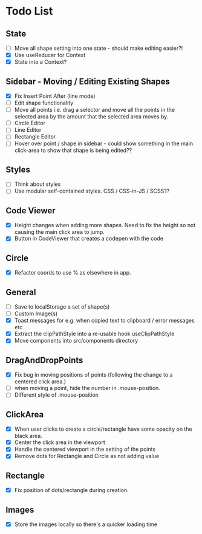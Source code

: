 # Todo List

## State

- [ ] Move all shape setting into one state - should make editing easier?!
- [x] Use useReducer for Context
- [x] State into a Context?

## Sidebar - Moving / Editing Existing Shapes

- [x] Fix Insert Point After (line mode)
- [ ] Edit shape functionality
- [ ] Move all points i.e. drag a selector and move all the points in the selected area by the amount that the selected area moves by.
- [ ] Circle Editor
- [ ] Line Editor
- [ ] Rectangle Editor
- [ ] Hover over point / shape in sidebar - could show something in the main click-area to show that shape is being edited??

## Styles

- [ ] Think about styles
- [ ] Use modular self-contained styles. CSS / CSS-in-JS / SCSS??

## Code Viewer

- [x] Height changes when adding more shapes. Need to fix the height so not causing the main click area to jump.
- [x] Button in CodeViewer that creates a codepen with the code

## Circle

- [x] Refactor coords to use % as elsewhere in app.

## General

- [ ] Save to localStorage a set of shape(s)
- [ ] Custom Image(s)
- [x] Toast messages for e.g. when copied text to clipboard / error messages etc
- [x] Extract the clipPathStyle into a re-usable hook useClipPathStyle
- [x] Move components into src/components directory

## DragAndDropPoints

- [x] Fix bug in moving positions of points (following the change to a centered click area.)
- [ ] when moving a point, hide the number in .mouse-position.
- [ ] Different style of .mouse-position

## ClickArea

- [x] When user clicks to create a circle/rectangle have some opacity on the black area.
- [x] Center the click area in the viewport
- [x] Handle the centered viewport in the setting of the points
- [x] Remove dots for Rectangle and Circle as not adding value

## Rectangle

- [x] Fix position of dots/rectangle during creation.

## Images

- [x] Store the images locally so there's a quicker loading time
